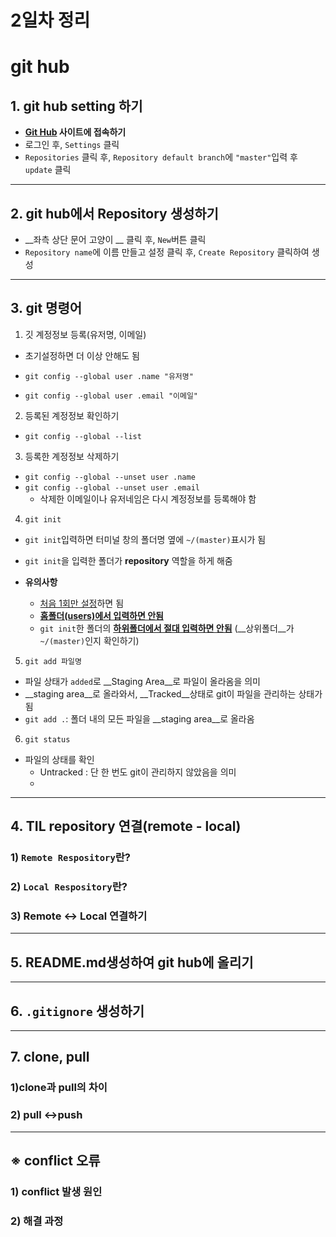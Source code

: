 # 2일차 정리

# git hub

## 1. git hub setting 하기

- __[Git Hub](https://github.com/) 사이트에 접속하기__
- 로그인 후, `Settings` 클릭
- `Repositories` 클릭 후, `Repository default branch`에 `"master"`입력 후 `update` 클릭




---

## 2. git hub에서 Repository 생성하기

- __좌측 상단 문어 고양이 __ 클릭 후, `New`버튼 클릭
- `Repository name`에 이름 만들고 설정 클릭 후, `Create Repository` 클릭하여 생성

---

## 3. git 명령어

1. 깃 계정정보 등록(유저명, 이메일)

- 초기설정하면 더 이상 안해도 됨

- `git config --global user .name "유저명"`
- `git config --global user .email "이메일"` 





2. 등록된 계정정보 확인하기

- `git config --global --list`





3. 등록한 계정정보 삭제하기

- `git config --global --unset user .name`
- `git config --global --unset user .email`
  - 삭제한 이메일이나 유저네임은 다시 계정정보를 등록해야 함





4. `git init`

- `git init`입력하면 터미널 창의 폴더명 옆에 `~/(master)`표시가 됨

- `git init`을 입력한 폴더가 __repository__ 역할을 하게 해줌
- __유의사항__ 
  - <u>처음 1회만 설정</u>하면 됨
  - <u>__홈폴더(users)에서 입력하면 안됨__</u>
  - `git init`한 폴더의 <u>__하위폴더에서 절대 입력하면 안됨__</u> (__상위폴더__가 `~/(master)`인지 확인하기)



5. `git add 파일명`

- 파일 상태가 `added`로 __Staging Area__로 파일이 올라옴을 의미
- __staging area__로 올라와서, __Tracked__상태로 git이 파일을 관리하는 상태가 됨
- `git add .`: 폴더 내의 모든 파일을 __staging area__로 올라옴



6. `git status`

- 파일의 상태를 확인
  - Untracked : 단 한 번도 git이 관리하지 않았음을 의미
  - 

---

## 4. TIL repository 연결(remote - local) 

### 1) `Remote Respository`란?

### 2) `Local Respository`란?

### 3) Remote ↔ Local 연결하기

---

## 5. README.md생성하여 git hub에 올리기

---

## 6. `.gitignore` 생성하기

---

## 7. clone, pull

### 1)clone과 pull의 차이

### 2) pull ↔push

---

## ※ conflict 오류

### 1) conflict 발생 원인

### 2) 해결 과정




